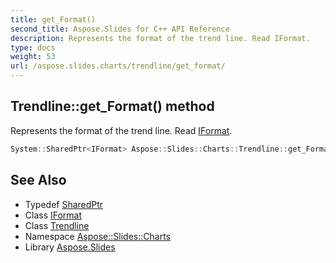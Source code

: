 ```yaml
---
title: get_Format()
second_title: Aspose.Slides for C++ API Reference
description: Represents the format of the trend line. Read IFormat.
type: docs
weight: 53
url: /aspose.slides.charts/trendline/get_format/
---
```

## Trendline::get_Format() method


Represents the format of the trend line. Read [IFormat](../../iformat/).

```cpp
System::SharedPtr<IFormat> Aspose::Slides::Charts::Trendline::get_Format() override
```




## See Also

* Typedef [SharedPtr](../../../system/sharedptr/)
* Class [IFormat](../../iformat/)
* Class [Trendline](../)
* Namespace [Aspose::Slides::Charts](../../)
* Library [Aspose.Slides](../../../)